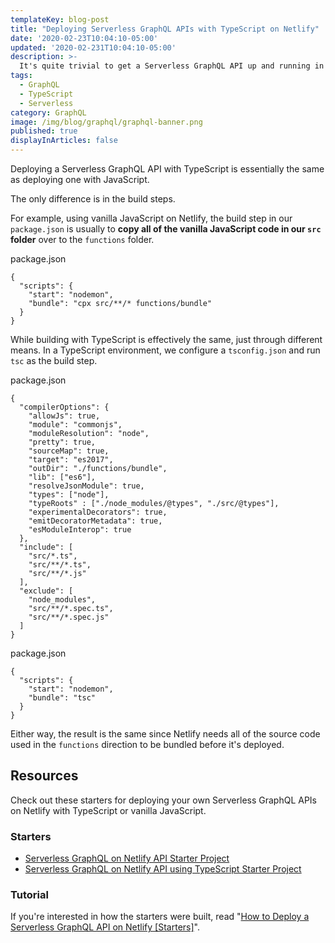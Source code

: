 ```yaml
---
templateKey: blog-post
title: "Deploying Serverless GraphQL APIs with TypeScript on Netlify"
date: '2020-02-23T10:04:10-05:00'
updated: '2020-02-231T10:04:10-05:00'
description: >-
  It's quite trivial to get a Serverless GraphQL API up and running in 2020.
tags:
  - GraphQL
  - TypeScript
  - Serverless
category: GraphQL
image: /img/blog/graphql/graphql-banner.png
published: true
displayInArticles: false
---
```


Deploying a Serverless GraphQL API with TypeScript is essentially the same as deploying one with JavaScript.

The only difference is in the build steps.

For example, using vanilla JavaScript on Netlify, the build step in our `package.json` is usually to **copy all of the vanilla JavaScript code in our `src` folder** over to the `functions` folder.

<div class="filename">package.json</div>

```json{4}
{
  "scripts": {
    "start": "nodemon",
    "bundle": "cpx src/**/* functions/bundle"
  }
}
```

While building with TypeScript is effectively the same, just through different means. In a TypeScript environment, we configure a `tsconfig.json` and run `tsc` as the build step.

<div class="filename">package.json</div>

```json{9}
{
  "compilerOptions": {
    "allowJs": true,
    "module": "commonjs",
    "moduleResolution": "node",
    "pretty": true,
    "sourceMap": true,
    "target": "es2017",
    "outDir": "./functions/bundle",
    "lib": ["es6"],
    "resolveJsonModule": true,
    "types": ["node"],
    "typeRoots" : ["./node_modules/@types", "./src/@types"],
    "experimentalDecorators": true,
    "emitDecoratorMetadata": true,
    "esModuleInterop": true
  },
  "include": [
    "src/*.ts",
    "src/**/*.ts",
    "src/**/*.js"
  ],
  "exclude": [
    "node_modules",
    "src/**/*.spec.ts",
    "src/**/*.spec.js"
  ]
}
```

<div class="filename">package.json</div>

```json{4}
{
  "scripts": {
    "start": "nodemon",
    "bundle": "tsc"
  }
}
```

Either way, the result is the same since Netlify needs all of the source code used in the `functions` direction to be bundled before it's deployed.

## Resources

Check out these starters for deploying your own Serverless GraphQL APIs on Netlify with TypeScript or vanilla JavaScript.

### Starters

- [Serverless GraphQL on Netlify API Starter Project](https://github.com/stemmlerjs/serverless-graphql-netlify-starter)
- [Serverless GraphQL on Netlify API using TypeScript Starter Project](https://github.com/stemmlerjs/serverless-graphql-netlify-starter)

### Tutorial

If you're interested in how the starters were built, read "[How to Deploy a Serverless GraphQL API on Netlify [Starters]](/articles/tutorials/deploying-a-serverless-graphql-api-on-netlify/)".


